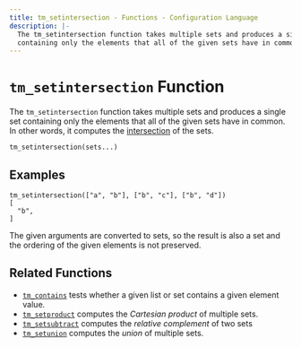 ```yaml
---
title: tm_setintersection - Functions - Configuration Language
description: |-
  The tm_setintersection function takes multiple sets and produces a single set
  containing only the elements that all of the given sets have in common.
---
```


# `tm_setintersection` Function

The `tm_setintersection` function takes multiple sets and produces a single set
containing only the elements that all of the given sets have in common.
In other words, it computes the
[intersection](https://en.wikipedia.org/wiki/Intersection_\(set_theory\)) of the sets.

```hcl
tm_setintersection(sets...)
```

## Examples

```
tm_setintersection(["a", "b"], ["b", "c"], ["b", "d"])
[
  "b",
]
```

The given arguments are converted to sets, so the result is also a set and
the ordering of the given elements is not preserved.

## Related Functions

* [`tm_contains`](./tm_contains.md) tests whether a given list or set contains
  a given element value.
* [`tm_setproduct`](./tm_setproduct.md) computes the _Cartesian product_ of multiple
  sets.
* [`tm_setsubtract`](./tm_setsubtract.md) computes the _relative complement_ of two sets
* [`tm_setunion`](./tm_setunion.md) computes the _union_ of
  multiple sets.
